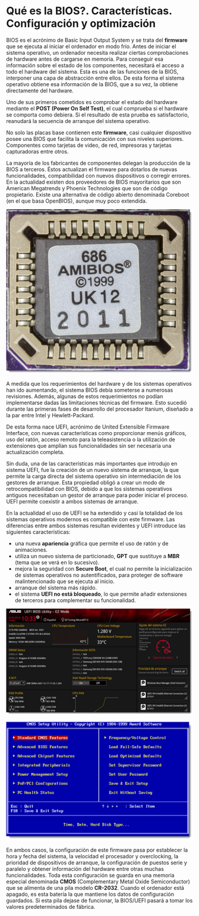 # Qué es la BIOS?. Características. Configuración y optimización

BIOS es el acrónimo de Basic Input Output System y se trata del **firmware** que se ejecuta al iniciar el ordenador en modo frío. Antes de iniciar el sistema operativo, un ordenador necesita realizar ciertas comprobaciones de hardware antes de cargarse en memoria. Para conseguir esa información sobre el estado de los componentes, necesitará el acceso a todo el hardware del sistema. Esta es una de las funciones de la BIOS, interponer una capa de abstracción entre ellos. De esta forma el sistema operativo obtiene esa información de la BIOS, que a su vez, la obtiene directamente del hardware.

Uno de sus primeros cometidos es comprobar el estado del hardware mediante el **POST (Power On Self Test)**, el cual comprueba si el hardware se comporta como debiera. Si el resultado de esta prueba es satisfactorio, reanudará la secuencia de arranque del sistema operativo.

No solo las placas base contienen este **firmware**, casi cualquier dispositivo posee una BIOS que facilita la comunicación con sus niveles superiores. Componentes como tarjetas de video, de red, impresoras y tarjetas capturadoras entre otros.

La mayoría de los fabricantes de componentes delegan la producción de la BIOS a terceros. Éstos actualizan el firmware para dotarlos de nuevas funcionalidades, compatibilidad con nuevos dispositivos o corregir errores. En la actualidad existen dos proveedores de BIOS mayoritarios que son American Megatrends y Phoenix Technologies que son de código propietario. Existe una alternativa de código abierto denominada Coreboot (en el que basa OpenBIOS), aunque muy poco extendida.

![Esquema de posicionamiento de la BIOS/UEFI](img/bios/img1.jpg)

A medida que los requerimientos del hardware y de los sistemas operativos han ido aumentando, el sistema BIOS debía someterse a numerosas revisiones. Además, algunas de estos requerimientos no podían implementarse dadas las limitaciones técnicas del firmware. Esto sucedió durante las primeras fases de desarrollo del procesador Itanium, diseñado a la par entre Intel y Hewlett-Packard.

De esta forma nace UEFI, acrónimo de United Extensible Firmware Interface, con nuevas características como proporcionar menús gráficos, uso del ratón, acceso remoto para la teleasistencia o la utilización de extensiones que amplían sus funcionalidades sin ser necesaria una actualización completa.

Sin duda, una de las características más importantes que introdujo en sistema UEFI, fue la creación de un nuevo sistema de arranque, la que permite la carga directa del sistema operativo sin intermediación de los gestores de arranque. Esta propiedad obligó a crear un modo de retrocompatibilidad con BIOS, debido a que los sistemas operativos antiguos necesitaban un gestor de arranque para poder iniciar el proceso. UEFI permite coexistir a ambos sistemas de arranque.

En la actualidad el uso de UEFI se ha extendido y casi la totalidad de los sistemas operativos modernos es compatible con este firmware. Las diferencias entre ambos sistemas resultan evidentes y UEFI introduce las siguientes características:

- una nueva **apariencia** gráfica que permite el uso de ratón y de animaciones.
- utiliza un nuevo sistema de particionado, **GPT** que sustituye a **MBR** (tema que se verá en lo sucesivo).
- mejora la seguridad con **Secure Boot**, el cual no permite la inicialización de sistemas operativos no autentificados, para proteger de software malintencionado que se ejecuta al inicio.
- arranque del sistema más rápido.
- el sistema **UEFI no está bloqueado**, lo que permite añadir extensiones de terceros para complementar su funcionalidad.

![Alt text](img/bios/img2.jpg)

![Alt text](img/bios/img3.jpg)

En ambos casos, la configuración de este firmware pasa por establecer la hora y fecha del sistema, la velocidad el procesador y overclocking, la prioridad de dispositivos de arranque, la configuración de puestos serie y paralelo y obtener información del hardware entre otras muchas funcionalidades. Toda esta configuración se guarda en una memoria especial denominada **CMOS** (Complementary Metal Oxide Semiconductor) que se alimenta de una pila modelo **CR-2032**. Cuando el ordenador está apagado, es esta batería la que mantiene los datos de configuración guardados. Si esta pila dejase de funcionar, la BIOS/UEFI pasará a tomar los valores predeterminados de fábrica.
